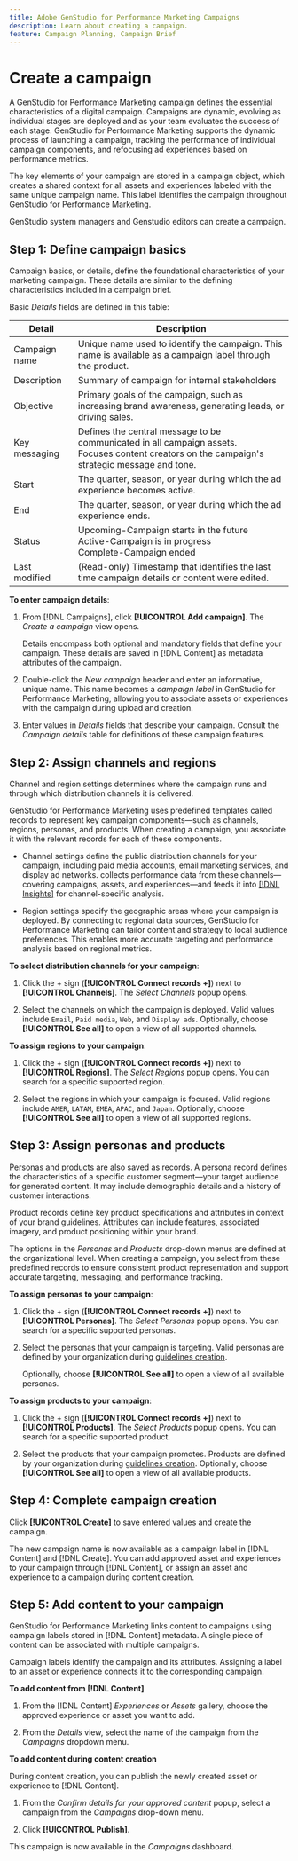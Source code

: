 ```yaml
---
title: Adobe GenStudio for Performance Marketing Campaigns
description: Learn about creating a campaign.
feature: Campaign Planning, Campaign Brief
---
```

# Create a campaign

A GenStudio for Performance Marketing campaign defines the essential characteristics of a digital campaign. Campaigns are dynamic, evolving as individual stages are deployed and as your team evaluates the success of each stage. GenStudio for Performance Marketing supports the dynamic process of launching a campaign, tracking the performance of individual campaign components, and refocusing ad experiences based on performance metrics.

The key elements of your campaign are stored in a campaign object, which creates a shared context for all assets and experiences labeled with the same unique campaign name. This label identifies the campaign throughout GenStudio for Performance Marketing.

GenStudio system managers and Genstudio editors can create a campaign.

## Step 1: Define campaign basics

Campaign basics, or details, define the foundational characteristics of your marketing campaign. These details are similar to the defining characteristics included in a campaign brief.

Basic _Details_ fields are defined in this table:

| Detail     | Description |
|------------|-------------|
| Campaign name   | Unique name used to identify the campaign. This name is available as a campaign label through the product. |
| Description     | Summary of campaign for internal stakeholders   |
| Objective       | Primary goals of the campaign, such as increasing brand awareness, generating leads, or driving sales. |
| Key messaging   | Defines the central message to be communicated in all campaign assets.<br>Focuses content creators on the campaign's strategic message and tone.                                                                                              |
| Start           | The quarter, season, or year during which the ad experience becomes active.                       |
| End             | The quarter, season, or year during which the ad experience ends.                                 |
| Status          | Upcoming-Campaign starts in the future<br>Active-Campaign is in progress<br>Complete-Campaign ended |
| Last modified   | (Read-only) Timestamp that identifies the last time campaign details or content were edited.                  |

**To enter campaign details**:

1. From [!DNL Campaigns], click **[!UICONTROL Add campaign]**. The _Create a campaign_ view opens.

   Details encompass both optional and mandatory fields that define your campaign. These details are saved in [!DNL Content] as metadata attributes of the campaign.

1. Double-click the _New campaign_ header and enter an informative, unique name. This name becomes a _campaign label_ in GenStudio for Performance Marketing, allowing you to associate assets or experiences with the campaign during upload and creation.

1. Enter values in _Details_ fields that describe your campaign. Consult the _Campaign details_ table for definitions of these campaign features.

## Step 2: Assign channels and regions

Channel and region settings determines where the campaign runs and through which distribution channels it is delivered.

GenStudio for Performance Marketing uses predefined templates called records to represent key campaign components—such as channels, regions, personas, and products. When creating a campaign, you associate it with the relevant records for each of these components.

* Channel settings define the public distribution channels for your campaign, including paid media accounts, email marketing services, and display ad networks. collects performance data from these channels—covering campaigns, assets, and experiences—and feeds it into [[!DNL Insights]](/help/user-guide/insights/overview.md) for channel-specific analysis.

* Region settings specify the geographic areas where your campaign is deployed. By connecting to regional data sources, GenStudio for Performance Marketing can tailor content and strategy to local audience preferences. This enables more accurate targeting and performance analysis based on regional metrics.

**To select distribution channels for your campaign**:

1. Click the + sign (**[!UICONTROL Connect records +]**) next to **[!UICONTROL Channels]**.
   The _Select Channels_ popup opens.

1. Select the channels on which the campaign is deployed. Valid values include `Email`, `Paid media`, `Web`, and `Display ads`.
   Optionally, choose **[!UICONTROL See all]** to open a view of all supported channels.

**To assign regions to your campaign**:

1. Click the + sign (**[!UICONTROL Connect records +]**) next to **[!UICONTROL Regions]**.
   The _Select Regions_ popup opens. You can search for a specific supported region.

1. Select the regions in which your campaign is focused. Valid regions include `AMER`, `LATAM`, `EMEA`, `APAC`, and `Japan`.
   Optionally, choose **[!UICONTROL See all]** to open a view of all supported regions.

## Step 3: Assign personas and products

[Personas](/help/user-guide/guidelines/personas.md) and [products](/help/user-guide/guidelines/products.md) are also saved as records. A persona record defines the characteristics of a specific customer segment—your target audience for generated content. It may include demographic details and a history of customer interactions.

Product records define key product specifications and attributes in context of your brand guidelines. Attributes can include features, associated imagery, and product positioning within your brand.

The options in the _Personas_ and _Products_ drop-down menus are defined at the organizational level. When creating a campaign, you select from these predefined records to ensure consistent product representation and support accurate targeting, messaging, and performance tracking.

**To assign personas to your campaign**:

1. Click the + sign (**[!UICONTROL Connect records +]**) next to **[!UICONTROL Personas]**.
   The _Select Personas_ popup opens. You can search for a specific supported personas.

1. Select the personas that your campaign is targeting. Valid personas are defined by your organization during [guidelines creation](/help/user-guide/guidelines/personas.md).

   Optionally, choose **[!UICONTROL See all]** to open a view of all available personas.

**To assign products to your campaign**:

1. Click the + sign (**[!UICONTROL Connect records +]**) next to **[!UICONTROL Products]**.
   The _Select Products_ popup opens. You can search for a specific supported product.

1. Select the products that your campaign promotes. Products are defined by your organization during [guidelines creation](/help/user-guide/guidelines/products.md).
   Optionally, choose **[!UICONTROL See all]** to open a view of all available products.

## Step 4: Complete campaign creation

Click **[!UICONTROL Create]** to save entered values and create the campaign.

The new campaign name is now available as a campaign label in [!DNL Content] and [!DNL Create]. You can add approved asset and experiences to your campaign through [!DNL Content], or assign an asset and experience to a campaign during content creation.

## Step 5: Add content to your campaign

GenStudio for Performance Marketing links content to campaigns using campaign labels stored in [!DNL Content] metadata. A single piece of content can be associated with multiple campaigns.

Campaign labels identify the campaign and its attributes. Assigning a label to an asset or experience connects it to the corresponding campaign.

**To add content from [!DNL Content]**

1. From the [!DNL Content] _Experiences_ or _Assets_ gallery, choose the approved experience or asset you want to add.

1. From the _Details_ view, select the name of the campaign from the _Campaigns_ dropdown menu.

**To add content during content creation**

During content creation, you can publish the newly created asset or experience to [!DNL Content].

1. From the _Confirm details for your approved content_ popup, select a campaign from the _Campaigns_ drop-down menu.

1. Click **[!UICONTROL Publish]**.

This campaign is now available in the _Campaigns_ dashboard.
